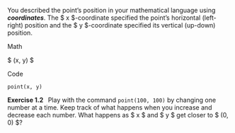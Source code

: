 <p class="main-text small-text">
    You described the point’s position in your mathematical language using <em><strong>coordinates</strong></em>.
    The $ x $-coordinate specified the point’s horizontal (left-right) position and the $ y $-coordinate specified
    its vertical (up-down) position.
</p>
<div class="quad-grid">
    <div></div>
    <div>
        <p class="main-text small-text">Math</p>
        <p class="main-text small-text">$ (x, y) $</p>
    </div>
    <div>
        <p class="main-text small-text">Code</p>
        <p class="main-text small-text"><code>point(x, y)</code></p>
    </div>
    <div></div>
</div>
<p class="main-text small-text">
    <strong>Exercise 1.2 &nbsp;</strong> Play with the command <code>point(100, 100)</code> by changing one number
    at a time. Keep track of what happens when you increase and decrease each number. What happens as $ x $ and
    $ y $ get closer to $ (0, 0) $?
</p>
<script type="text/p5" data-autoplay src="/sketches/chapter-1/exercise-1.2.js"></script>